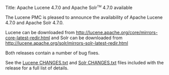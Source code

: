 Title: Apache Lucene 4.7.0 and Apache Solr<span style="vertical-align: super; font-size: xx-small">TM</span> 4.7.0 available

The Lucene PMC is pleased to announce the availability
of Apache Lucene 4.7.0 and Apache Solr 4.7.0.

Lucene can be downloaded from <http://lucene.apache.org/core/mirrors-core-latest-redir.html>
and Solr can be downloaded from <http://lucene.apache.org/solr/mirrors-solr-latest-redir.html>

Both releases contain a number of bug fixes.

See the [Lucene CHANGES.txt](/core/4_7_0/changes/Changes.html) and
[Solr CHANGES.txt](/solr/4_7_0/changes/Changes.html) files included
with the release for a full list of details.

